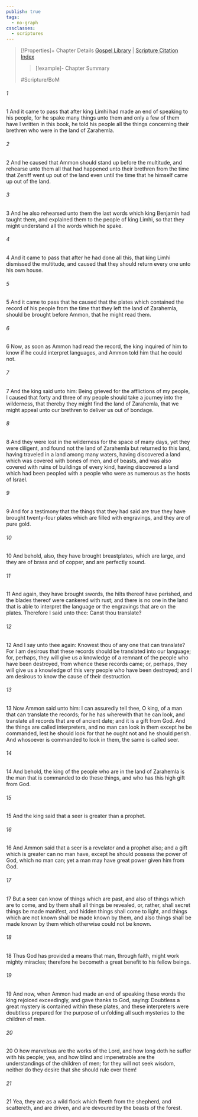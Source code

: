 ```yaml
---
publish: true
tags:
  - no-graph
cssclasses:
  - scriptures
---
```

>[!Properties]+ Chapter Details
>[Gospel Library](https://churchofjesuschrist.org/study/scriptures/bofm/mosiah/8?lang=eng)    |    [Scripture Citation Index](https://scriptures.byu.edu/#0d408::c0d408)
>>[!example]- Chapter Summary
>> 
> 
>
>#Scripture/BoM
###### 1
1 And it came to pass that after king Limhi had made an end of speaking to his people, for he spake many things unto them and only a few of them have I written in this book, he told his people all the things concerning their brethren who were in the land of Zarahemla.
###### 2
2 And he caused that Ammon should stand up before the multitude, and rehearse unto them all that had happened unto their brethren from the time that Zeniff went up out of the land even until the time that he himself came up out of the land.
###### 3
3 And he also rehearsed unto them the last words which king Benjamin had taught them, and explained them to the people of king Limhi, so that they might understand all the words which he spake.
###### 4
4 And it came to pass that after he had done all this, that king Limhi dismissed the multitude, and caused that they should return every one unto his own house.
###### 5
5 And it came to pass that he caused that the plates which contained the record of his people from the time that they left the land of Zarahemla, should be brought before Ammon, that he might read them.
###### 6
6 Now, as soon as Ammon had read the record, the king inquired of him to know if he could interpret languages, and Ammon told him that he could not.
###### 7
7 And the king said unto him: Being grieved for the afflictions of my people, I caused that forty and three of my people should take a journey into the wilderness, that thereby they might find the land of Zarahemla, that we might appeal unto our brethren to deliver us out of bondage.
###### 8
8 And they were lost in the wilderness for the space of many days, yet they were diligent, and found not the land of Zarahemla but returned to this land, having traveled in a land among many waters, having discovered a land which was covered with bones of men, and of beasts, and was also covered with ruins of buildings of every kind, having discovered a land which had been peopled with a people who were as numerous as the hosts of Israel.
###### 9
9 And for a testimony that the things that they had said are true they have brought twenty-four plates which are filled with engravings, and they are of pure gold.
###### 10
10 And behold, also, they have brought breastplates, which are large, and they are of brass and of copper, and are perfectly sound.
###### 11
11 And again, they have brought swords, the hilts thereof have perished, and the blades thereof were cankered with rust; and there is no one in the land that is able to interpret the language or the engravings that are on the plates. Therefore I said unto thee: Canst thou translate?
###### 12
12 And I say unto thee again: Knowest thou of any one that can translate? For I am desirous that these records should be translated into our language; for, perhaps, they will give us a knowledge of a remnant of the people who have been destroyed, from whence these records came; or, perhaps, they will give us a knowledge of this very people who have been destroyed; and I am desirous to know the cause of their destruction.
###### 13
13 Now Ammon said unto him: I can assuredly tell thee, O king, of a man that can translate the records; for he has wherewith that he can look, and translate all records that are of ancient date; and it is a gift from God. And the things are called interpreters, and no man can look in them except he be commanded, lest he should look for that he ought not and he should perish. And whosoever is commanded to look in them, the same is called seer.
###### 14
14 And behold, the king of the people who are in the land of Zarahemla is the man that is commanded to do these things, and who has this high gift from God.
###### 15
15 And the king said that a seer is greater than a prophet.
###### 16
16 And Ammon said that a seer is a revelator and a prophet also; and a gift which is greater can no man have, except he should possess the power of God, which no man can; yet a man may have great power given him from God.
###### 17
17 But a seer can know of things which are past, and also of things which are to come, and by them shall all things be revealed, or, rather, shall secret things be made manifest, and hidden things shall come to light, and things which are not known shall be made known by them, and also things shall be made known by them which otherwise could not be known.
###### 18
18 Thus God has provided a means that man, through faith, might work mighty miracles; therefore he becometh a great benefit to his fellow beings.
###### 19
19 And now, when Ammon had made an end of speaking these words the king rejoiced exceedingly, and gave thanks to God, saying: Doubtless a great mystery is contained within these plates, and these interpreters were doubtless prepared for the purpose of unfolding all such mysteries to the children of men.
###### 20
20 O how marvelous are the works of the Lord, and how long doth he suffer with his people; yea, and how blind and impenetrable are the understandings of the children of men; for they will not seek wisdom, neither do they desire that she should rule over them!
###### 21
21 Yea, they are as a wild flock which fleeth from the shepherd, and scattereth, and are driven, and are devoured by the beasts of the forest.
